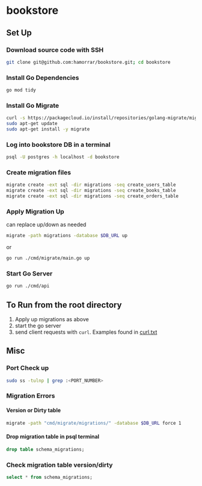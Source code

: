 # bookstore

## Set Up

### Download source code with SSH
```bash
git clone git@github.com:hamorrar/bookstore.git; cd bookstore
```

### Install Go Dependencies
```bash
go mod tidy
```

### Install Go Migrate
```bash
curl -s https://packagecloud.io/install/repositories/golang-migrate/migrate/script.deb.sh | sudo bash
sudo apt-get update
sudo apt-get install -y migrate
```

### Log into bookstore DB in a terminal
```bash
psql -U postgres -h localhost -d bookstore
```

### Create migration files
```bash
migrate create -ext sql -dir migrations -seq create_users_table
migrate create -ext sql -dir migrations -seq create_books_table
migrate create -ext sql -dir migrations -seq create_orders_table
```

### Apply Migration Up
can replace up/down as needed
```bash
migrate -path migrations -database $DB_URL up
```
or
```bash
go run ./cmd/migrate/main.go up
```

### Start Go Server
```bash
go run ./cmd/api
```

## To Run from the root directory
1. Apply up migrations as above
1. start the go server
1. send client requests with ``curl``. Examples found in [curl.txt](./curl.txt)

## Misc

### Port Check up
```bash
sudo ss -tulnp | grep :<PORT_NUMBER>
```

### Migration Errors
#### Version or Dirty table
```bash
migrate -path "cmd/migrate/migrations/" -database $DB_URL force 1
```

#### Drop migration table in psql terminal
```sql
drop table schema_migrations;
```

### Check migration table version/dirty
```sql
select * from schema_migrations;
```